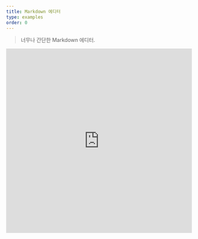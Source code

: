 ```yaml
---
title: Markdown 에디터
type: examples
order: 0
---
```


> 너무나 간단한 Markdown 에디터.

<iframe width="100%" height="500" src="https://jsfiddle.net/chrisvfritz/0dzvcf4d/embedded/result,html,js,css" allowfullscreen="allowfullscreen" frameborder="0"></iframe>
